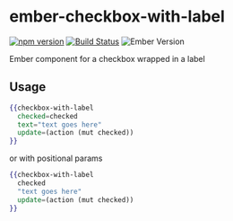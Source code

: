 # ember-checkbox-with-label

[![npm version](https://badge.fury.io/js/ember-checkbox-with-label.svg)](https://badge.fury.io/js/ember-checkbox-with-label)
[![Build Status](https://travis-ci.org/kellyselden/ember-checkbox-with-label.svg?branch=master)](https://travis-ci.org/kellyselden/ember-checkbox-with-label)
![Ember Version](https://embadge.io/v1/badge.svg?start=2.4.0)

Ember component for a checkbox wrapped in a label

## Usage

```hbs
{{checkbox-with-label
  checked=checked
  text="text goes here"
  update=(action (mut checked))
}}
```

or with positional params

```hbs
{{checkbox-with-label
  checked
  "text goes here"
  update=(action (mut checked))
}}
```
